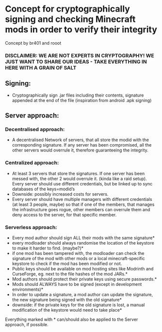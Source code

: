 # Concept for cryptographically signing and checking Minecraft mods in order to verify their integrity

Concept by br401 and rooot

### DISCLAIMER: WE ARE NOT EXPERTS IN CRYPTOGRAPHY! WE JUST WANT TO SHARE OUR IDEAS - TAKE EVERYTHING IN HERE WITH A GRAIN OF SALT

## Signing:
- Cryptographically sign .jar files including their contents, signature appended at the end of the file (inspiration from android .apk signing)


## Server approach:
### Decentralised approach:
- A decentralised Network of servers, that all store the modid with the corresponding signature. If any server has been compromised, all the other servers would overrule it, therefore guaranteeing the integrity.
### Centralized approach:
- At least 3 servers that store the signatures. If one server has been messed with, the other 2 would overrule it. (kinda like a raid setup). Every server should use different credentials, but be linked up to sync databases of the keys=modid’s
- Downside: possibly increased costs for servers.
- Every server should have multiple managers with different credentials (at least 3 people, maybe) so that if one of the members, that manages the infrastructure goes rogue, other members can overrule them and deny access to the server, for that specific member.

### Serverless approach:
- Every mod author should sign ALL their mods with the same signature*
- every modloader should always randomise the location of the keystore to make it harder to find. (maybe?)*
- if one mod has been tampered with, the modloader can check the signature of the mod with other mods or a local minecraft-specific keystore to check if the mod has been modified or not.
- Public keys should be available on mod hosting sites like Modrinth and CurseForge, eg. next to the file hashes of the mod JARs.*
- Mod authors should protect their private keys using secure passwords.*
- Mods should ALWAYS have to be signed (except in development environments)*
- In order to update a signature, a mod author can update the signature, the new signature being signed with the old signature*
- downside: if the private keys for the old signature is lost, a manual modification of the keystore would need to take place*



Everything marked with * can/should also be applied to the Server approach, if possible.


